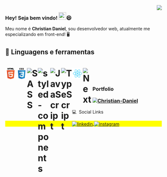 <img align="right"  src="https://ik.imagekit.io/hzqr8aao8im/.ilustracao-do-conceito-de-digitacao-de-codigo_114360-3581_u9DQGXWme.jpg"  />

### Hey! Seja bem vindo! <img src="https://raw.githubusercontent.com/kaueMarques/kaueMarques/master/hi.gif" width="24px" height="24px">😄
<span>Meu nome é <strong> Christian Daniel</strong>, sou desenvolvedor web, atualmente me especializando em front-end! 🖥️</span> 


## 🔗 Linguagens e ferramentas
<h1 align-items="center" >
  <img align='left' alt='HTML5' width='35px' src="https://raw.githubusercontent.com/github/explore/80688e429a7d4ef2fca1e82350fe8e3517d3494d/topics/html/html.png"/>
  <img align='left' alt='CSS3' width='35px' src="https://raw.githubusercontent.com/github/explore/80688e429a7d4ef2fca1e82350fe8e3517d3494d/topics/css/css.png"/>
  <img align='left' alt='SASS' width='35px' src="https://img.icons8.com/color/48/000000/sass.png"/>
  <img align='left' alt="styled-components" width='40px' src="https://raw.githubusercontent.com/styled-components/brand/master/styled-components.png" />
  <img align='left' alt='JavaScript' width='35px' src="https://img.icons8.com/color/48/000000/javascript.png"/>
  <img align='left' alt='TypeScript' width='35px' src="https://img.icons8.com/color/48/000000/typescript.png"/>
  <img align='left' alt='React' width='35px' src="https://raw.githubusercontent.com/github/explore/80688e429a7d4ef2fca1e82350fe8e3517d3494d/topics/react/react.png"/>
  <img align='left' alt='Next' width='31px' src="https://assets.vercel.com/image/upload/v1607554385/repositories/next-js/next-logo.png"/>
  <br />
 </h1>
 
<h3>
  <p>Portfolio </p>
  <a href="https://christian-daniel.vercel.app/" target="_blank">
    <img align="center" src="https://img.shields.io/badge/-</> Christian Daniel-05122A?style=flat&logo=portfolio" alt="Christian-Daniel"/>
  </a>
</h3
  
  ## 💻 &nbsp;Social Links
  <br />
 
<p align="left" style="background:yellow">
  <a href="https://linkedin.com/in/christian-daniel-841921210" target="_blank">
    <img align="center" src="https://img.shields.io/badge/-ChristianDaniel-05122A?style=flat&logo=linkedin" alt="linkedin"/>
  </a>
  <a href="https://instagram.com/christian.daniel021" target="_blank">
   <img align="center" src="https://img.shields.io/badge/-ChristianDaniel-05122A?style=flat&logo=instagram" alt="instagram"/>
  </a>
</p>


